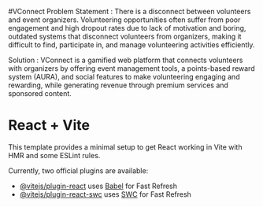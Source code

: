 #VConnect
Problem Statement :
There is a disconnect between volunteers and event organizers. Volunteering opportunities often suffer from poor engagement and high dropout rates due to lack of motivation and boring, outdated systems that disconnect volunteers from organizers, making it difficult to find, participate in, and manage volunteering activities efficiently.

Solution : 
VConnect is a gamified web platform that connects volunteers with organizers by offering event management tools, a points-based reward system (AURA), and social features to make volunteering engaging and rewarding, while generating revenue through premium services and sponsored content.




# React + Vite

This template provides a minimal setup to get React working in Vite with HMR and some ESLint rules.

Currently, two official plugins are available:

- [@vitejs/plugin-react](https://github.com/vitejs/vite-plugin-react/blob/main/packages/plugin-react/README.md) uses [Babel](https://babeljs.io/) for Fast Refresh
- [@vitejs/plugin-react-swc](https://github.com/vitejs/vite-plugin-react-swc) uses [SWC](https://swc.rs/) for Fast Refresh
